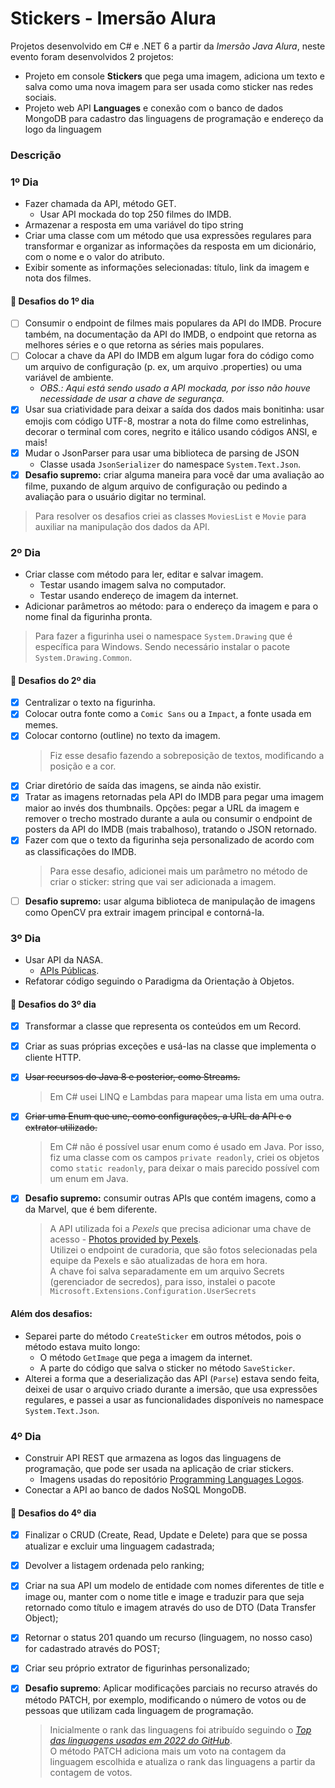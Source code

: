 # Stickers - Imersão Alura

Projetos desenvolvido em C# e .NET 6 a partir da _Imersão Java Alura_, neste evento foram desenvolvidos 2 projetos:

- Projeto em console **Stickers** que pega uma imagem, adiciona um texto e salva como uma nova imagem para ser usada como sticker nas redes sociais.
- Projeto web API **Languages** e conexão com o banco de dados MongoDB para cadastro das linguagens de programação e endereço da logo da linguagem

### Descrição

### 1º Dia

- Fazer chamada da API, método GET.
  - Usar API mockada do top 250 filmes do IMDB.
- Armazenar a resposta em uma variável do tipo string
- Criar uma classe com um método que usa expressões regulares para transformar e organizar as informações da resposta em um dicionário, com o nome e o valor do atributo.
- Exibir somente as informações selecionadas: título, link da imagem e nota dos filmes.

#### 🚀 Desafios do 1º dia

- [ ] Consumir o endpoint de filmes mais populares da API do IMDB. Procure também, na documentação da API do IMDB, o endpoint que retorna as melhores séries e o que retorna as séries mais populares.
- [ ] Colocar a chave da API do IMDB em algum lugar fora do código como um arquivo de configuração (p. ex, um arquivo .properties) ou uma variável de ambiente.
  - _OBS.: Aqui está sendo usado a API mockada, por isso não houve necessidade de usar a chave de segurança._
- [x] Usar sua criatividade para deixar a saída dos dados mais bonitinha: usar emojis com código UTF-8, mostrar a nota do filme como estrelinhas, decorar o terminal com cores, negrito e itálico usando códigos ANSI, e mais!
- [x] Mudar o JsonParser para usar uma biblioteca de parsing de JSON
  - Classe usada `JsonSerializer` do namespace `System.Text.Json`.
- [x] **Desafio supremo:** criar alguma maneira para você dar uma avaliação ao filme, puxando de algum arquivo de configuração ou pedindo a avaliação para o usuário digitar no terminal.

> Para resolver os desafios criei as classes `MoviesList` e `Movie` para auxiliar na manipulação dos dados da API.

### 2º Dia

- Criar classe com método para ler, editar e salvar imagem.
  - Testar usando imagem salva no computador.
  - Testar usando endereço de imagem da internet.
- Adicionar parâmetros ao método: para o endereço da imagem e para o nome final da figurinha pronta.

> Para fazer a figurinha usei o namespace `System.Drawing` que é específica para Windows. Sendo necessário instalar o pacote `System.Drawing.Common`.

#### 🚀 Desafios do 2º dia

- [x] Centralizar o texto na figurinha.
- [x] Colocar outra fonte como a `Comic Sans` ou a `Impact`, a fonte usada em memes.
- [x] Colocar contorno (outline) no texto da imagem.
  > Fiz esse desafio fazendo a sobreposição de textos, modificando a posição e a cor.
- [x] Criar diretório de saída das imagens, se ainda não existir.
- [x] Tratar as imagens retornadas pela API do IMDB para pegar uma imagem maior ao invés dos thumbnails. Opções: pegar a URL da imagem e remover o trecho mostrado durante a aula ou consumir o endpoint de posters da API do IMDB (mais trabalhoso), tratando o JSON retornado.
- [x] Fazer com que o texto da figurinha seja personalizado de acordo com as classificações do IMDB.
  > Para esse desafio, adicionei mais um parâmetro no método de criar o sticker: string que vai ser adicionada a imagem.
- [ ] **Desafio supremo:** usar alguma biblioteca de manipulação de imagens como OpenCV pra extrair imagem principal e contorná-la.

### 3º Dia

- Usar API da NASA.
  - [APIs Públicas](https://github.com/public-apis/public-apis).
- Refatorar código seguindo o Paradigma da Orientação à Objetos.

#### 🚀 Desafios do 3º dia

- [x] Transformar a classe que representa os conteúdos em um Record.
- [x] Criar as suas próprias exceções e usá-las na classe que implementa o cliente HTTP.
- [x] ~~Usar recursos do Java 8 e posterior, como Streams.~~
  > Em C# usei LINQ e Lambdas para mapear uma lista em uma outra.
- [x] ~~Criar uma Enum que une, como configurações, a URL da API e o extrator utilizado.~~
  > Em C# não é possível usar enum como é usado em Java. Por isso, fiz uma classe com os campos `private readonly`, criei os objetos como `static readonly`, para deixar o mais parecido possível com um enum em Java.
- [x] **Desafio supremo:** consumir outras APIs que contém imagens, como a da Marvel, que é bem diferente.

  > A API utilizada foi a _Pexels_ que precisa adicionar uma chave de acesso - [Photos provided by Pexels](https://www.pexels.com).  
  > Utilizei o endpoint de curadoria, que são fotos selecionadas pela equipe da Pexels e são atualizadas de hora em hora.    
  > A chave foi salva separadamente em um arquivo Secrets (gerenciador de secredos), para isso, instalei o pacote `Microsoft.Extensions.Configuration.UserSecrets`

#### Além dos desafios:
- Separei parte do método `CreateSticker` em outros métodos, pois o método estava muito longo:  
  - O método `GetImage` que pega a imagem da internet.  
  - A parte do código que salva o sticker no método `SaveSticker`.  
- Alterei a forma que a deserialização das API (`Parse`) estava sendo feita, deixei de usar o arquivo criado durante a imersão, que usa expressões regulares, e passei a usar as funcionalidades disponíveis no namespace `System.Text.Json`.

### 4º Dia

- Construir API REST que armazena as logos das linguagens de programação, que pode ser usada na aplicação de criar stickers.
  - Imagens usadas do repositório [Programming Languages Logos](https://github.com/abranhe/programming-languages-logos).  
- Conectar a API ao banco de dados NoSQL MongoDB.

#### 🚀 Desafios do 4º dia

- [x] Finalizar o CRUD (Create, Read, Update e Delete) para que se possa atualizar e excluir uma linguagem cadastrada;
- [x] Devolver a listagem ordenada pelo ranking;
- [x] Criar na sua API um modelo de entidade com nomes diferentes de title e image ou, manter com o nome title e image e traduzir para que seja retornado como título e imagem através do uso de DTO (Data Transfer Object);
- [x] Retornar o status 201 quando um recurso (linguagem, no nosso caso) for cadastrado através do POST;
- [x] Criar seu próprio extrator de figurinhas personalizado;
- [x] **Desafio supremo**: Aplicar modificações parciais no recurso através do método PATCH, por exemplo, modificando o número de votos ou de pessoas que utilizam cada linguagem de programação.
  > Inicialmente o rank das linguagens foi atribuído seguindo o [*Top das linguagens usadas em 2022 do GitHub*](https://octoverse.github.com/2022/top-programming-languages).  
  > O método PATCH adiciona mais um voto na contagem da linguagem escolhida e atualiza o rank das linguagens a partir da contagem de votos.





